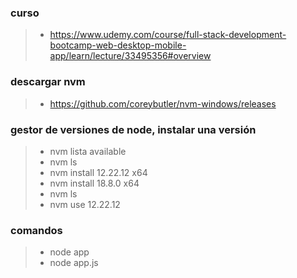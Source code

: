 ### curso
>- https://www.udemy.com/course/full-stack-development-bootcamp-web-desktop-mobile-app/learn/lecture/33495356#overview

### descargar nvm
>- https://github.com/coreybutler/nvm-windows/releases

### gestor de versiones de node, instalar una versión
>- nvm lista available
>- nvm ls
>- nvm install 12.22.12 x64
>- nvm install 18.8.0 x64
>- nvm ls
>- nvm use 12.22.12

### comandos
>- node app
>- node app.js